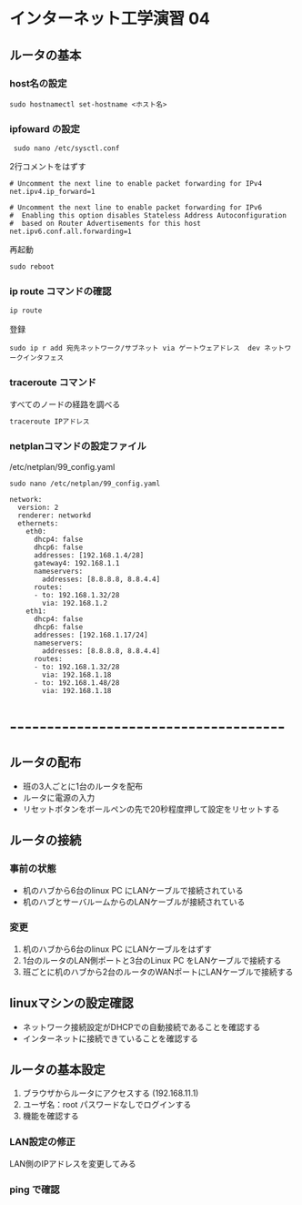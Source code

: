 # インターネット工学演習 04

## ルータの基本

### host名の設定

```
sudo hostnamectl set-hostname <ホスト名>
```

### ipfoward の設定

```
 sudo nano /etc/sysctl.conf
```


2行コメントをはずす


```
# Uncomment the next line to enable packet forwarding for IPv4
net.ipv4.ip_forward=1

# Uncomment the next line to enable packet forwarding for IPv6
#  Enabling this option disables Stateless Address Autoconfiguration
#  based on Router Advertisements for this host
net.ipv6.conf.all.forwarding=1

```

再起動

```
sudo reboot
```

### ip route コマンドの確認

```bash
ip route
```

登録

```
sudo ip r add 宛先ネットワーク/サブネット via ゲートウェアドレス  dev ネットワークインタフェス
```

### traceroute コマンド

すべてのノードの経路を調べる

```bash
traceroute IPアドレス
```

### netplanコマンドの設定ファイル

/etc/netplan/99_config.yaml

```
sudo nano /etc/netplan/99_config.yaml
```

```
network:
  version: 2
  renderer: networkd
  ethernets:
    eth0:
      dhcp4: false
      dhcp6: false
      addresses: [192.168.1.4/28]
      gateway4: 192.168.1.1
      nameservers:
        addresses: [8.8.8.8, 8.8.4.4]
      routes:
      - to: 192.168.1.32/28
        via: 192.168.1.2
    eth1:
      dhcp4: false
      dhcp6: false
      addresses: [192.168.1.17/24]
      nameservers:
        addresses: [8.8.8.8, 8.8.4.4]
      routes:
      - to: 192.168.1.32/28
        via: 192.168.1.18
      - to: 192.168.1.48/28
        via: 192.168.1.18
```




# -------------------------------------
## ルータの配布

* 班の3人ごとに1台のルータを配布
* ルータに電源の入力
* リセットボタンをボールペンの先で20秒程度押して設定をリセットする

## ルータの接続
### 事前の状態

* 机のハブから6台のlinux PC にLANケーブルで接続されている
* 机のハブとサーバルームからのLANケーブルが接続されている

### 変更

1. 机のハブから6台のlinux PC にLANケーブルをはずす
2. 1台のルータのLAN側ポートと3台のLinux PC をLANケーブルで接続する
3. 班ごとに机のハブから2台のルータのWANポートにLANケーブルで接続する

## linuxマシンの設定確認

* ネットワーク接続設定がDHCPでの自動接続であることを確認する
* インターネットに接続できていることを確認する


## ルータの基本設定

1. ブラウザからルータにアクセスする (192.168.11.1)
2. ユーザ名：root パスワードなしでログインする
3. 機能を確認する

### LAN設定の修正

LAN側のIPアドレスを変更してみる

### ping で確認




